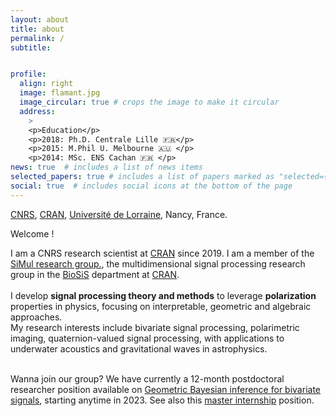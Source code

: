 ```yaml
---
layout: about
title: about
permalink: /
subtitle: 


profile:
  align: right
  image: flamant.jpg
  image_circular: true # crops the image to make it circular
  address: 
    >
    <p>Education</p>
    <p>2018: Ph.D. Centrale Lille 🇫🇷</p>
    <p>2015: M.Phil U. Melbourne 🇦🇺 </p>
    <p>2014: MSc. ENS Cachan 🇫🇷 </p>
news: true  # includes a list of news items
selected_papers: true # includes a list of papers marked as "selected={true}"
social: true  # includes social icons at the bottom of the page
---
```

<a href="https://cnrs.fr">CNRS</a>, <a href="http://www.cran.univ-lorraine.fr/">CRAN</a>, <a href="https://www.univ-lorraine.fr">Université de Lorraine</a>, Nancy, France.

Welcome !

I am a CNRS research scientist at [CRAN](http://www.cran.univ-lorraine.fr/) since 2019. I am a member of the [SiMul research group.](https://cran-simul.github.io), the multidimensional signal processing research group in the [BioSiS](http://www.cran.univ-lorraine.fr/francais/themes_rech/biosis/index.php) department at [CRAN](http://www.cran.univ-lorraine.fr/).
<br/>
<br/>
I develop **signal processing theory and methods** to leverage **polarization** properties in physics, focusing on interpretable, geometric and algebraic approaches. 
<br/>
My research interests include bivariate signal processing, polarimetric imaging, quaternion-valued signal processing, with applications to underwater acoustics and gravitational waves in astrophysics. 

<br/> Wanna join our group? We have currently a 12-month postdoctoral researcher position available on [Geometric Bayesian inference for bivariate signals](/assets/jobs/2023postDocRicochetCRAN.pdf), starting anytime in 2023. See also this [master internship](/assets/jobs/2023_internshipMaster.pdf) position.
